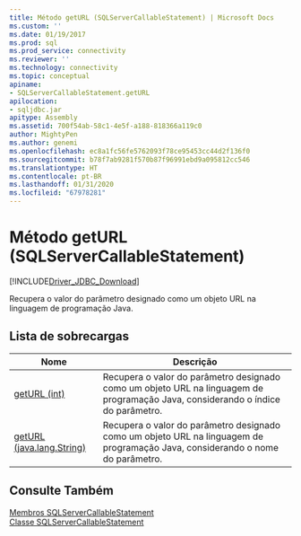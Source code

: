```yaml
---
title: Método getURL (SQLServerCallableStatement) | Microsoft Docs
ms.custom: ''
ms.date: 01/19/2017
ms.prod: sql
ms.prod_service: connectivity
ms.reviewer: ''
ms.technology: connectivity
ms.topic: conceptual
apiname:
- SQLServerCallableStatement.getURL
apilocation:
- sqljdbc.jar
apitype: Assembly
ms.assetid: 700f54ab-58c1-4e5f-a188-818366a119c0
author: MightyPen
ms.author: genemi
ms.openlocfilehash: ec8a1fc56fe5762093f78ce95453cc44d2f136f0
ms.sourcegitcommit: b78f7ab9281f570b87f96991ebd9a095812cc546
ms.translationtype: HT
ms.contentlocale: pt-BR
ms.lasthandoff: 01/31/2020
ms.locfileid: "67978281"
---
```

# <a name="geturl-method-sqlservercallablestatement"></a>Método getURL (SQLServerCallableStatement)
[!INCLUDE[Driver_JDBC_Download](../../../includes/driver_jdbc_download.md)]

  Recupera o valor do parâmetro designado como um objeto URL na linguagem de programação Java.  
  
## <a name="overload-list"></a>Lista de sobrecargas  
  
|Nome|Descrição|  
|----------|-----------------|  
|[getURL (int)](../../../connect/jdbc/reference/geturl-method-int.md)|Recupera o valor do parâmetro designado como um objeto URL na linguagem de programação Java, considerando o índice do parâmetro.|  
|[getURL (java.lang.String)](../../../connect/jdbc/reference/geturl-method-java-lang-string.md)|Recupera o valor do parâmetro designado como um objeto URL na linguagem de programação Java, considerando o nome do parâmetro.|  
  
## <a name="see-also"></a>Consulte Também  
 [Membros SQLServerCallableStatement](../../../connect/jdbc/reference/sqlservercallablestatement-members.md)   
 [Classe SQLServerCallableStatement](../../../connect/jdbc/reference/sqlservercallablestatement-class.md)  
  
  
